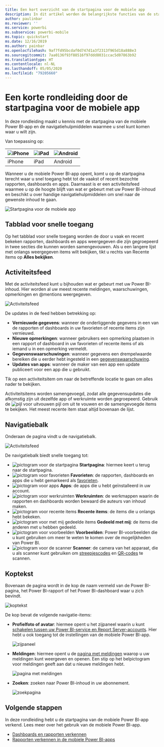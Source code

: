 ```yaml
---
title: Een kort overzicht van de startpagina voor de mobiele app
description: In dit artikel worden de belangrijkste functies van de startpagina voor de mobiele app beschreven.
author: paulinbar
ms.reviewer: ''
ms.service: powerbi
ms.subservice: powerbi-mobile
ms.topic: quickstart
ms.date: 12/16/2019
ms.author: painbar
ms.openlocfilehash: 9af7fd95bcdaf0d747d1a3f2313f965d18a888e3
ms.sourcegitcommit: 7aa0136f93f88516f97ddd8031ccac5d07863b92
ms.translationtype: HT
ms.contentlocale: nl-NL
ms.lasthandoff: 05/05/2020
ms.locfileid: "79205660"
---
```

# <a name="a-quick-tour-of-the-mobile-app-home-page"></a>Een korte rondleiding door de startpagina voor de mobiele app
In deze rondleiding maakt u kennis met de startpagina van de mobiele Power BI-app en de navigatiehulpmiddelen waarmee u snel kunt komen waar u wilt zijn.

Van toepassing op:

| ![iPhone](./media/mobile-apps-quickstart-view-dashboard-report/iphone-logo-30-px.png) | ![iPad](./media/mobile-apps-quickstart-view-dashboard-report/ipad-logo-30-px.png) | ![Android](./media/mobile-apps-quickstart-view-dashboard-report/android-logo-30-px.png) |
|:--- |:--- |:--- |
| iPhone | iPad | Android | 

Wanneer u de mobiele Power BI-app opent, komt u op de startpagina terecht waar u snel toegang hebt tot de vaakst of recent bezochte rapporten, dashboards en apps. Daarnaast is er een activiteitsfeed waarmee u op de hoogte blijft van wat er gebeurt met uw Power BI-inhoud en beschikt u over handige navigatiehulpmiddelen om snel naar de gewenste inhoud te gaan.

![Startpagina voor de mobiele app](./media/mobile-apps-home-page/powerbi-mobile-app-home.png)
 
## <a name="quick-access-tab"></a>Tabblad voor snelle toegang

Op het tabblad voor snelle toegang worden de door u vaak en recent bekeken rapporten, dashboards en apps weergegeven die zijn gegroepeerd in twee secties die kunnen worden samengevouwen. Als u een langere lijst met onlangs weergegeven items wilt bekijken, tikt u rechts van Recente items op **Alles bekijken**. 

## <a name="activity-feed"></a>Activiteitsfeed

Met de activiteitsfeed kunt u bijhouden wat er gebeurt met uw Power BI-inhoud. Hier worden al uw meest recente meldingen, waarschuwingen, opmerkingen en @mentions weergegeven.

![Activiteitsfeed](./media/mobile-apps-home-page/powerbi-mobile-app-activity.png)

De updates in de feed hebben betrekking op:
* **Vernieuwde gegevens**: wanneer de onderliggende gegevens in een van de rapporten of dashboards in uw favorieten of recente items zijn vernieuwd.
* **Nieuwe opmerkingen**: wanneer gebruikers een opmerking plaatsen in een rapport of dashboard in uw favorieten of recente items of als iemand u in een opmerking vermeldt.
* **Gegevenswaarschuwingen**: wanneer gegevens een drempelwaarde bereiken die u eerder hebt ingesteld in een [gegevenswaarschuwing](../../mobile-set-data-alerts-in-the-mobile-apps.md).
* **Updates van apps**: wanneer de maker van een app een update publiceert voor een app die u gebruikt.

 Tik op een activiteitsitem om naar de betreffende locatie te gaan om alles nader te bekijken.

Activiteitsitems worden samengevoegd, zodat alle gegevensupdates die afkomstig zijn uit dezelfde app of werkruimte worden gegroepeerd. Gebruik de ![pijl voor uitvouwen](./media/mobile-apps-home-page/powerbi-mobile-app-expand-arrow.png) pijl om uit te vouwen en de samengevoegde items te bekijken. Het meest recente item staat altijd bovenaan de lijst.

## <a name="navigation-bar"></a>Navigatiebalk

Onderaan de pagina vindt u de navigatiebalk.

![Activiteitsfeed](./media/mobile-apps-home-page/powerbi-mobile-app-navbar.png)

De navigatiebalk biedt snelle toegang tot:

* ![pictogram voor de startpagina](./media/mobile-apps-home-page/powerbi-mobile-app-home-icon.png) **Startpagina**: hiermee keert u terug naar de startpagina.
* ![pictogram voor favorieten](./media/mobile-apps-home-page/powerbi-mobile-app-favorites-icon.png) **Favorieten**: de rapporten, dashboards en apps die u hebt gemarkeerd als [favorieten](../../mobile-apps-favorites.md).
* ![pictogram voor apps](./media/mobile-apps-home-page/powerbi-mobile-app-apps-icon.png) **Apps**: de apps die u hebt geïnstalleerd in uw account.
* ![pictogram voor werkruimten](./media/mobile-apps-home-page/powerbi-mobile-app-workspaces-icon.png) **Werkruimten**: de werkmappen waarin de rapporten en dashboards worden bewaard die auteurs van inhoud maken.
* ![pictogram voor recente items](./media/mobile-apps-home-page/powerbi-mobile-app-recents-icon.png) **Recente items**: de items die u onlangs hebt bekeken.
* ![pictogram voor met mij gedeelde items](./media/mobile-apps-home-page/powerbi-mobile-app-shared-with-me-icon.png) **Gedeeld met mij**: de items die anderen met u hebben gedeeld.
* ![pictogram voor voorbeelden](./media/mobile-apps-home-page/powerbi-mobile-app-samples-icon.png) **Voorbeelden**: Power BI-voorbeelden die u kunt gebruiken om meer te weten te komen over de mogelijkheden van Power BI.
* ![pictogram voor de scanner](./media/mobile-apps-home-page/powerbi-mobile-app-scanner-icon.png) **Scanner**: de camera van het apparaat, die u als scanner kunt gebruiken om [streepjescodes](../../mobile-apps-scan-barcode-iphone.md) en [QR-codes](../../mobile-apps-qr-code.md) te scannen.

## <a name="header"></a>Koptekst

Bovenaan de pagina wordt in de kop de naam vermeld van de Power BI-pagina, het Power BI-rapport of het Power BI-dashboard waar u zich bevindt.

![koptekst](./media/mobile-apps-home-page/powerbi-mobile-app-header.png)

De kop bevat de volgende navigatie-items:
* **Profielfoto of avatar**: hiermee opent u het zijpaneel waarin u kunt [schakelen tussen uw Power BI-service en Report Server-accounts](../../mobile-app-ssrs-kpis-mobile-on-premises-reports.md). Hier hebt u ook toegang tot de instellingen van de mobiele Power BI-app.

    ![zijpaneel](./media/mobile-apps-home-page/powerbi-mobile-app-side-panel.png)

* **Meldingen**: hiermee opent u de [pagina met meldingen](../../mobile-apps-notification-center.md) waarop u uw meldingen kunt weergeven en openen. Een stip op het belpictogram voor meldingen geeft aan dat u nieuwe meldingen hebt.

    ![pagina met meldingen](./media/mobile-apps-home-page/powerbi-mobile-app-notifications-page.png)

* **Zoeken**: zoeken naar Power BI-inhoud in uw abonnement.

    ![zoekpagina](./media/mobile-apps-home-page/powerbi-mobile-app-search-page.png)

## <a name="next-steps"></a>Volgende stappen
In deze rondleiding hebt u de startpagina van de mobiele Power BI-app verkend. Lees meer over het gebruik van de mobiele Power BI-app. 
* [Dashboards en rapporten verkennen](../../mobile-apps-quickstart-view-dashboard-report.md)
* [Rapporten verkennen in de mobiele Power BI-apps](../../mobile-reports-in-the-mobile-apps.md)
